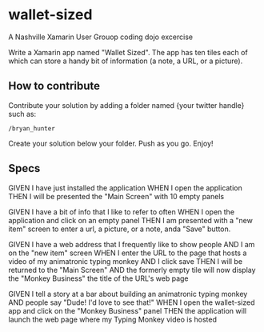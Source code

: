 wallet-sized
============

A Nashville Xamarin User Grouop coding dojo excercise

Write a Xamarin app named "Wallet Sized". The app has ten tiles each of which can store a handy bit of information (a note, a URL, or a picture).

How to contribute
-----------------
Contribute your solution by adding a folder named {your twitter handle} such as:

````
/bryan_hunter
````

Create your solution below your folder. Push as you go. Enjoy!


Specs
-----

GIVEN I have just installed the application
WHEN I open the application
THEN I will be presented the "Main Screen" with 10 empty panels

GIVEN I have a bit of info that I like to refer to often
WHEN I open the application and click on an empty panel
THEN I am presented with a "new item" screen to enter a url, a picture, or a note, anda "Save" button.
   
GIVEN I have a web address that I frequently like to show people
    AND I am on the "new item" screen
WHEN I enter the URL to the page that hosts a video of my animatronic typing monkey 
    AND I click save
THEN I will be returned to the "Main Screen" 
    AND the formerly empty tile will now display the "Monkey Business" the title of the URL's web page  
    
GIVEN I tell a story at a bar about building an animatronic typing monkey
    AND people say "Dude! I'd love to see that!"
WHEN I open the wallet-sized app and click on the "Monkey Business" panel
THEN the application will launch the web page where my Typing Monkey video is hosted
